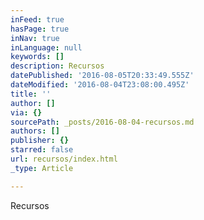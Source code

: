 ```yaml
---
inFeed: true
hasPage: true
inNav: true
inLanguage: null
keywords: []
description: Recursos
datePublished: '2016-08-05T20:33:49.555Z'
dateModified: '2016-08-04T23:08:00.495Z'
title: ''
author: []
via: {}
sourcePath: _posts/2016-08-04-recursos.md
authors: []
publisher: {}
starred: false
url: recursos/index.html
_type: Article

---
```

Recursos